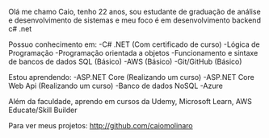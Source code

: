 Olá me chamo Caio, tenho 22 anos, sou estudante de graduação de análise e desenvolvimento de sistemas e meu foco é em desenvolvimento backend c# .net

Possuo conhecimento em:
-C# .NET (Com certificado de curso)
-Lógica de Programação
-Programação orientada a objetos
-Funcionamento e sintaxe de bancos de dados SQL (Básico)
-AWS (Básico)
-Git/GitHub (Básico)

Estou aprendendo:
-ASP.NET Core (Realizando um curso)
-ASP.NET Core Web Api (Realizando um curso)
-Banco de dados NoSQL
-Azure

Além da faculdade, aprendo em cursos da Udemy, Microsoft Learn, AWS Educate/Skill Builder

Para ver meus projetos: http://github.com/caiomolinaro
